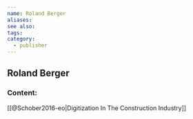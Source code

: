 ```yaml
---
name: Roland Berger
aliases:
see also:
tags:
category:
  - publisher
---
```


## Roland Berger

### Content:
[[@Schober2016-eo|Digitization In The Construction Industry]]
